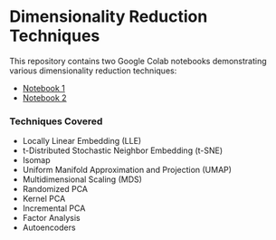# Dimensionality Reduction Techniques

This repository contains two Google Colab notebooks demonstrating various dimensionality reduction techniques:

- [Notebook 1](https://colab.research.google.com/drive/1KQTaoqJNpJEywXil3EjTofUxy1XPExne)
- [Notebook 2](https://colab.research.google.com/drive/1u8J6A_FbdEAs0drBTyvDEU-sZLQEiaDI)

### Techniques Covered

- Locally Linear Embedding (LLE)
- t-Distributed Stochastic Neighbor Embedding (t-SNE)
- Isomap
- Uniform Manifold Approximation and Projection (UMAP)
- Multidimensional Scaling (MDS)
- Randomized PCA
- Kernel PCA
- Incremental PCA
- Factor Analysis
- Autoencoders
